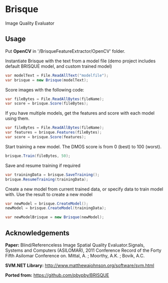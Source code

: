 # Brisque
Image Quality Evaluator

## Usage ##

Put **OpenCV** in '/BrisqueFeatureExtractor/OpenCV' folder. 

Instantiate Brisque with the text from a model file (demo project includes default BRISQUE model, and custom trained model)

```C#
var modelText = File.ReadAllText("modelfile");
var brisque = new Brisque(modelText);
```

Score images with the following code:

```C#
var fileBytes = File.ReadAllBytes(fileName);
var score = brisque.Score(fileBytes);
```

If you have multiple models, get the features and score with each model using them.

```C#
var fileBytes = File.ReadAllBytes(fileName);
var features = brisque.Features(fileBytes);
var score = brisque.Score(features);
```

Start training a new model. The DMOS score is from 0 (best) to 100 (worst).

```C#
brisque.Train(fileBytes, 50);
```

Save and resume training if required

```C#
var trainingData = brisque.SaveTraining();
brisque.ResumeTraining(trainingData);
```

Create a new model from current trained data, or specify data to train model with.
Use the result to create a new model

```C#
var newModel = brisque.CreateModel();
newModel = brisque.CreateModel(trainingData);

var newModelBrisque = new Brisque(newModel);
```

## Acknowledgements ##
**Paper:**
Blind/Referenceless Image Spatial Quality Evaluator.Signals, Systems and Computers (ASILOMAR), 2011 Conference Record of the Forty Fifth Asilomar Conference on. Mittal, A. ; Moorthy, A.K. ; Bovik, A.C.

**SVM.NET Library:**
http://www.matthewajohnson.org/software/svm.html

**Ported from:**
https://github.com/pbypby/BRISQUE
